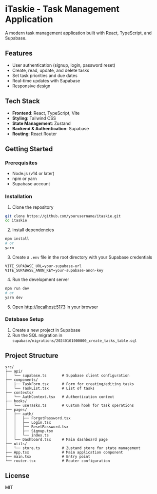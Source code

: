 # iTaskie - Task Management Application

A modern task management application built with React, TypeScript, and Supabase.

## Features

- User authentication (signup, login, password reset)
- Create, read, update, and delete tasks
- Set task priorities and due dates
- Real-time updates with Supabase
- Responsive design

## Tech Stack

- **Frontend**: React, TypeScript, Vite
- **Styling**: Tailwind CSS
- **State Management**: Zustand
- **Backend & Authentication**: Supabase
- **Routing**: React Router

## Getting Started

### Prerequisites

- Node.js (v14 or later)
- npm or yarn
- Supabase account

### Installation

1. Clone the repository
```bash
git clone https://github.com/yourusername/itaskie.git
cd itaskie
```

2. Install dependencies
```bash
npm install
# or
yarn
```

3. Create a `.env` file in the root directory with your Supabase credentials
```
VITE_SUPABASE_URL=your-supabase-url
VITE_SUPABASE_ANON_KEY=your-supabase-anon-key
```

4. Run the development server
```bash
npm run dev
# or
yarn dev
```

5. Open [http://localhost:5173](http://localhost:5173) in your browser

### Database Setup

1. Create a new project in Supabase
2. Run the SQL migration in `supabase/migrations/20240101000000_create_tasks_table.sql`

## Project Structure

```
src/
├── api/
│   └── supabase.ts       # Supabase client configuration
├── components/
│   ├── TaskForm.tsx      # Form for creating/editing tasks
│   └── TaskList.tsx      # List of tasks
├── contexts/
│   └── AuthContext.tsx   # Authentication context
├── hooks/
│   └── useTasks.ts       # Custom hook for task operations
├── pages/
│   ├── auth/
│   │   ├── ForgotPassword.tsx
│   │   ├── Login.tsx
│   │   ├── ResetPassword.tsx
│   │   ├── Signup.tsx
│   │   └── index.ts
│   └── Dashboard.tsx     # Main dashboard page
├── utils/
│   └── store.ts          # Zustand store for state management
├── App.tsx               # Main application component
├── main.tsx              # Entry point
└── router.tsx            # Router configuration
```

## License

MIT
